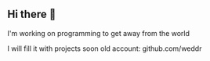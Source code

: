 ## Hi there 👋
I'm working on programming to get away from the world

I will fill it with projects soon
 old account: github.com/weddr
